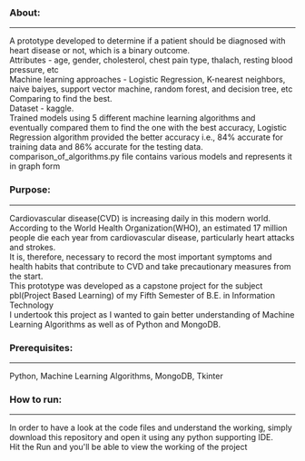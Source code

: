 <h3 align="left">About:</h2>

---
A prototype developed to determine if a patient should be diagnosed with heart disease or not, which is a binary outcome.<br>
Attributes - age,  gender,  cholesterol,  chest  pain  type,  thalach,  resting  blood pressure, etc<br>
Machine learning approaches  - Logistic  Regression,  K-nearest  neighbors,  naive  baiyes,  support  vector machine, random forest, and decision tree, etc<br>
Comparing to find the best.<br>
Dataset - kaggle.<br>
Trained models using 5 different machine learning algorithms and eventually compared them to find the one with the best accuracy, Logistic Regression algorithm 
provided the better accuracy i.e., 84% accurate for training data and 86% accurate for the testing data.<br>
comparison_of_algorithms.py file contains various models and represents it in graph form

<h3 align="left">Purpose:</h2>

---

Cardiovascular disease(CVD) is increasing daily in this modern world. According to the World Health Organization(WHO), an estimated 17 million people die each year from cardiovascular disease, particularly heart attacks and strokes.<br> 
It is, therefore, necessary to record the most important symptoms and health habits that contribute to CVD and take precautionary measures from the start.<br>
This prototype was developed as a capstone project for the subject pbl(Project Based Learning) of my Fifth Semester of B.E. in Information Technology <br>
I undertook this project as I wanted to gain better understanding of Machine Learning Algorithms as well as of Python and MongoDB.

<h3 align="left">Prerequisites:</h2>

---
Python, Machine Learning Algorithms, MongoDB, Tkinter

<h3 align="left">How to run:</h2>

---
In order to have a look at the code files and understand the working, simply download this repository and open it using any python supporting IDE.<br>
Hit the Run and you'll be able to view the working of the project

